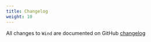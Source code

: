 ```yaml
---
title: Changelog
weight: 10
---
```


All changes to `Wind` are documented on GitHub [changelog](https://github.com/lara-zeus/wind/blob/main/CHANGELOG.md) 